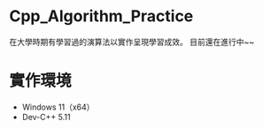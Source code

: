 # Cpp_Algorithm_Practice
在大學時期有學習過的演算法以實作呈現學習成效。
目前還在進行中~~

# 實作環境
* Windows 11（x64）
* Dev-C++ 5.11 

